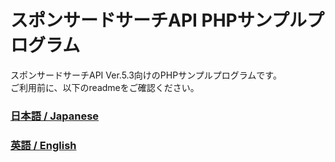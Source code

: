 # スポンサードサーチAPI PHPサンプルプログラム
スポンサードサーチAPI Ver.5.3向けのPHPサンプルプログラムです。<br>
ご利用前に、以下のreadmeをご確認ください。

### [日本語 / Japanese](./readme_JA.txt)
### [英語 / English](./readme_EN.txt)
